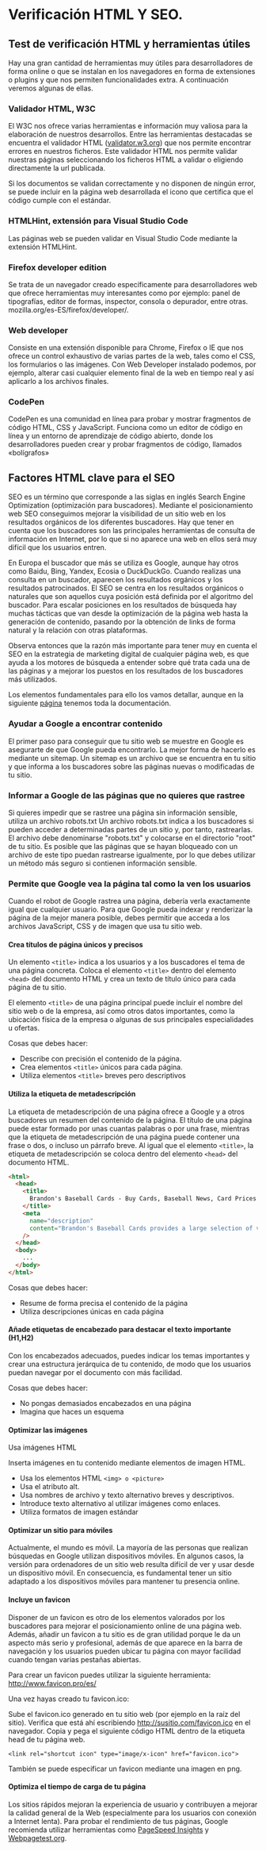 # Verificación HTML Y SEO.

## Test de verificación HTML y herramientas útiles

Hay una gran cantidad de herramientas muy útiles para desarrolladores de forma online o que se instalan en los navegadores en forma de extensiones o plugins y que nos permiten funcionalidades extra. A continuación veremos algunas de ellas.

### Validador HTML, W3C

El W3C nos ofrece varias herramientas e información muy valiosa para la elaboración de nuestros desarrollos. Entre las herramientas destacadas se encuentra el validador HTML ([validator.w3.org](https://validator.w3.org/)) que nos permite encontrar errores en nuestros ficheros. Este validador HTML nos permite validar nuestras páginas seleccionando los ficheros HTML a validar o eligiendo directamente la url publicada.

Si los documentos se validan correctamente y no disponen de ningún error, se puede incluir en la página web desarrollada el icono que certifica que el código cumple con el estándar.

### HTMLHint, extensión para Visual Studio Code

Las páginas web se pueden validar en Visual Studio Code mediante la extensión HTMLHint.

### Firefox developer edition

Se trata de un navegador creado específicamente para desarrolladores web que ofrece herramientas muy interesantes como por ejemplo: panel de tipografías, editor de formas, inspector, consola o depurador, entre otras. mozilla.org/es-ES/firefox/developer/.

### Web developer

Consiste en una extensión disponible para Chrome, Firefox o IE que nos ofrece un control exhaustivo de varias partes de la web, tales como el CSS, los formularios o las imágenes. Con Web Developer instalado podemos, por ejemplo, alterar casi cualquier elemento final de la web en tiempo real y así aplicarlo a los archivos finales.

### CodePen

CodePen es una comunidad en línea para probar y mostrar fragmentos de código HTML, CSS y JavaScript. Funciona como un editor de código en línea y un entorno de aprendizaje de código abierto, donde los desarrolladores pueden crear y probar fragmentos de código, llamados «bolígrafos»

## Factores HTML clave para el SEO

SEO es un término que corresponde a las siglas en inglés Search Engine Optimization (optimización para buscadores). Mediante el posicionamiento web SEO conseguimos mejorar la visibilidad de un sitio web en los resultados orgánicos de los diferentes buscadores. Hay que tener en cuenta que los buscadores son las principales herramientas de consulta de información en Internet, por lo que si no aparece una web en ellos será muy difícil que los usuarios entren.

En Europa el buscador que más se utiliza es Google, aunque hay otros como Baidu, Bing, Yandex, Ecosia o DuckDuckGo. Cuando realizas una consulta en un buscador, aparecen los resultados orgánicos y los resultados patrocinados. El SEO se centra en los resultados orgánicos o naturales que son aquellos cuya posición está definida por el algoritmo del buscador. Para escalar posiciones en los resultados de búsqueda hay muchas tácticas que van desde la optimización de la página web hasta la generación de contenido, pasando por la obtención de links de forma natural y la relación con otras plataformas.

Observa entonces que la razón más importante para tener muy en cuenta el SEO en la estrategia de marketing digital de cualquier página web, es que ayuda a los motores de búsqueda a entender sobre qué trata cada una de las páginas y a mejorar los puestos en los resultados de los buscadores más utilizados.

Los elementos fundamentales para ello los vamos detallar, aunque en la siguiente [página](https://developers.google.com/search/docs) tenemos toda la documentación.

### Ayudar a Google a encontrar contenido

El primer paso para conseguir que tu sitio web se muestre en Google es asegurarte de que Google pueda encontrarlo. La mejor forma de hacerlo es mediante un sitemap. Un sitemap es un archivo que se encuentra en tu sitio y que informa a los buscadores sobre las páginas nuevas o modificadas de tu sitio.

### Informar a Google de las páginas que no quieres que rastree

Si quieres impedir que se rastree una página sin información sensible, utiliza un archivo robots.txt
Un archivo robots.txt indica a los buscadores si pueden acceder a determinadas partes de un sitio y, por tanto, rastrearlas. El archivo debe denominarse "robots.txt" y colocarse en el directorio "root" de tu sitio. Es posible que las páginas que se hayan bloqueado con un archivo de este tipo puedan rastrearse igualmente, por lo que debes utilizar un método más seguro si contienen información sensible.

### Permite que Google vea la página tal como la ven los usuarios

Cuando el robot de Google rastrea una página, debería verla exactamente igual que cualquier usuario. Para que Google pueda indexar y renderizar la página de la mejor manera posible, debes permitir que acceda a los archivos JavaScript, CSS y de imagen que usa tu sitio web.

#### Crea títulos de página únicos y precisos

Un elemento `<title>` indica a los usuarios y a los buscadores el tema de una página concreta. Coloca el elemento `<title>` dentro del elemento `<head>` del documento HTML y crea un texto de título único para cada página de tu sitio.

El elemento `<title>` de una página principal puede incluir el nombre del sitio web o de la empresa, así como otros datos importantes, como la ubicación física de la empresa o algunas de sus principales especialidades u ofertas.

Cosas que debes hacer:

- Describe con precisión el contenido de la página.
- Crea elementos `<title>` únicos para cada página.
- Utiliza elementos `<title>` breves pero descriptivos

#### Utiliza la etiqueta de metadescripción

La etiqueta de metadescripción de una página ofrece a Google y a otros buscadores un resumen del contenido de la página. El título de una página puede estar formado por unas cuantas palabras o por una frase, mientras que la etiqueta de metadescripción de una página puede contener una frase o dos, o incluso un párrafo breve. Al igual que el elemento `<title>`, la etiqueta de metadescripción se coloca dentro del elemento `<head>` del documento HTML.

```html
<html>
  <head>
    <title>
      Brandon's Baseball Cards - Buy Cards, Baseball News, Card Prices
    </title>
    <meta
      name="description"
      content="Brandon's Baseball Cards provides a large selection of vintage and modern baseball cards for sale. We also offer daily baseball news and events."
    />
  </head>
  <body>
    ...
  </body>
</html>
```

Cosas que debes hacer:

- Resume de forma precisa el contenido de la página
- Utiliza descripciones únicas en cada página

#### Añade etiquetas de encabezado para destacar el texto importante (H1,H2)

Con los encabezados adecuados, puedes indicar los temas importantes y crear una estructura jerárquica de tu contenido, de modo que los usuarios puedan navegar por el documento con más facilidad.

Cosas que debes hacer:

- No pongas demasiados encabezados en una página
- Imagina que haces un esquema

#### Optimizar las imágenes

Usa imágenes HTML

Inserta imágenes en tu contenido mediante elementos de imagen HTML.

- Usa los elementos HTML `<img> o <picture>`
- Usa el atributo alt.
- Usa nombres de archivo y texto alternativo breves y descriptivos.
- Introduce texto alternativo al utilizar imágenes como enlaces.
- Utiliza formatos de imagen estándar

#### Optimizar un sitio para móviles

Actualmente, el mundo es móvil. La mayoría de las personas que realizan búsquedas en Google utilizan dispositivos móviles. En algunos casos, la versión para ordenadores de un sitio web resulta difícil de ver y usar desde un dispositivo móvil. En consecuencia, es fundamental tener un sitio adaptado a los dispositivos móviles para mantener tu presencia online.

#### Incluye un favicon

Disponer de un favicon es otro de los elementos valorados por los buscadores para mejorar el posicionamiento online de una página web. Además, añadir un favicon a tu sitio es de gran utilidad porque le da un aspecto más serio y profesional, además de que aparece en la barra de navegación y los usuarios pueden ubicar tu página con mayor facilidad cuando tengan varias pestañas abiertas.

Para crear un favicon puedes utilizar la siguiente herramienta: http://www.favicon.pro/es/

Una vez hayas creado tu favicon.ico:

Sube el favicon.ico generado en tu sitio web (por ejemplo en la raíz del sitio). Verifica que está ahí escribiendo http://susitio.com/favicon.ico en el navegador.
Copia y pega el siguiente código HTML dentro de la etiqueta head de tu página web.

`<link rel="shortcut icon" type="image/x-icon" href="favicon.ico">`

También se puede especificar un favicon mediante una imagen en png.

#### Optimiza el tiempo de carga de tu página

Los sitios rápidos mejoran la experiencia de usuario y contribuyen a mejorar la calidad general de la Web (especialmente para los usuarios con conexión a Internet lenta). Para probar el rendimiento de tus páginas, Google recomienda utilizar herramientas como [PageSpeed Insights](https://pagespeed.web.dev/) y [Webpagetest.org](https://www.webpagetest.org/).
